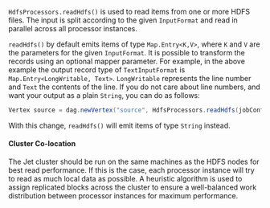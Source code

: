 `HdfsProcessors.readHdfs()` is used to read items from one or more HDFS 
files. The input is split according to the given `InputFormat` and read 
in parallel across all processor instances.

`readHdfs()` by default emits items of type `Map.Entry<K,V>`, where `K`
and `V` are the parameters for the given `InputFormat`. It is possible
to transform the records using an optional mapper parameter. For
example, in the above example the output record type of `TextInputFormat`
is  `Map.Entry<LongWritable, Text>`. `LongWritable` represents the line
number and `Text` the contents of the line. If you do not care about
line numbers, and want your output as a plain `String`, you can do as
follows:

```java
Vertex source = dag.newVertex("source", HdfsProcessors.readHdfs(jobConf, (k, v) -> v.toString()));
```

With this change, `readHdfs()` will emit items of type `String` instead.

#### Cluster Co-location

The Jet cluster should be run on the same machines as the HDFS nodes for
best read performance. If this is the case, each processor instance will
try to read as much local data as possible. A heuristic algorithm is
used to assign replicated blocks across the cluster to ensure a
well-balanced work distribution between processor instances for maximum
performance.